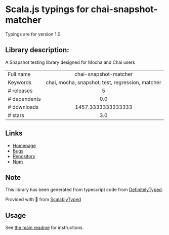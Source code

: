
# Scala.js typings for chai-snapshot-matcher

Typings are for version 1.0

## Library description:
A Snapshot testing library designed for Mocha and Chai users

|                    |                 |
| ------------------ | :-------------: |
| Full name          | chai-snapshot-matcher |
| Keywords           | chai, mocha, snapshot, test, regression, matcher |
| # releases         | 5 |
| # dependents       | 0.0 |
| # downloads        | 1457.3333333333333 |
| # stars            | 3.0 |

## Links
- [Homepage](https://github.com/tlameiras/chai-snapshot#readme)
- [Bugs](https://github.com/tlameiras/chai-snapshot/issues)
- [Repository](https://github.com/tlameiras/chai-snapshot)
- [Npm](https://www.npmjs.com/package/chai-snapshot-matcher)
    


## Note
This library has been generated from typescript code from [DefinitelyTyped](https://definitelytyped.org).

Provided with :purple_heart: from [ScalablyTyped](https://github.com/oyvindberg/ScalablyTyped)

## Usage
See [the main readme](../../readme.md) for instructions.


